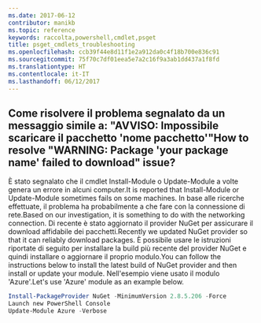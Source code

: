 ```yaml
---
ms.date: 2017-06-12
contributor: manikb
ms.topic: reference
keywords: raccolta,powershell,cmdlet,psget
title: psget_cmdlets_troubleshooting
ms.openlocfilehash: ccb39f44e8d11f1e2a912da0c4f18b700e836c91
ms.sourcegitcommit: 75f70c7df01eea5e7a2c16f9a3ab1dd437a1f8fd
ms.translationtype: HT
ms.contentlocale: it-IT
ms.lasthandoff: 06/12/2017
---
```

## <a name="how-to-resolve-warning-package-your-package-name-failed-to-download-issue"></a><span data-ttu-id="25beb-103">Come risolvere il problema segnalato da un messaggio simile a: "AVVISO: Impossibile scaricare il pacchetto 'nome pacchetto'"</span><span class="sxs-lookup"><span data-stu-id="25beb-103">How to resolve "WARNING: Package 'your package name' failed to download" issue?</span></span>




<span data-ttu-id="25beb-104">È stato segnalato che il cmdlet Install-Module o Update-Module a volte genera un errore in alcuni computer.</span><span class="sxs-lookup"><span data-stu-id="25beb-104">It is reported that Install-Module or Update-Module sometimes fails on some machines.</span></span>
<span data-ttu-id="25beb-105">In base alle ricerche effettuate, il problema ha probabilmente a che fare con la connessione di rete.</span><span class="sxs-lookup"><span data-stu-id="25beb-105">Based on our investigation, it is something to do with the networking connection.</span></span>
<span data-ttu-id="25beb-106">Di recente è stato aggiornato il provider NuGet per assicurare il download affidabile dei pacchetti.</span><span class="sxs-lookup"><span data-stu-id="25beb-106">Recently we updated NuGet provider so that it can reliably download packages.</span></span>
<span data-ttu-id="25beb-107">È possibile usare le istruzioni riportate di seguito per installare la build più recente del provider NuGet e quindi installare o aggiornare il proprio modulo.</span><span class="sxs-lookup"><span data-stu-id="25beb-107">You can follow the instructions below to install the latest build of NuGet provider and then install or update your module.</span></span>
<span data-ttu-id="25beb-108">Nell'esempio viene usato il modulo 'Azure'.</span><span class="sxs-lookup"><span data-stu-id="25beb-108">Let's use 'Azure' module as an example below.</span></span>

```powershell
Install-PackageProvider NuGet -MinimumVersion 2.8.5.206 -Force
Launch new PowerShell Console
Update-Module Azure -Verbose
```

